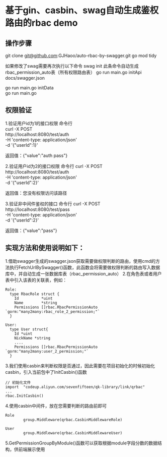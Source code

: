 # 基于gin、casbin、swag自动生成鉴权路由的rbac demo
## 操作步骤
  git clone git@github.com:GJHaoo/auto-rbac-by-swagger.git 
  go mod tidy 

  如果修改了swag需要再次执行以下命令
  swag init 
  此条命令自动生成rbac_permission_auto表（所有权限路由表） 
  go run main.go initApi docs/swagger.json 

  go run main.go initData  
  go run main.go  

## 权限验证
1.验证用户id为1的接口权限 
  命令行 \
    curl -X POST \
    http://localhost:8080/test/auth \
    -H 'content-type: application/json' \
    -d '{"userId":1}'

  返回值：{"value":"auth pass"}

2.验证用户id为2的接口权限 
  命令行
    curl -X POST \
    http://localhost:8080/test/auth \
    -H 'content-type: application/json' \
    -d '{"userId":2}'

  返回值：您没有权限访问该路径

3.验证非中间件鉴权的接口 
  命令行
  curl -X POST \
    http://localhost:8080/test/pass \
    -H 'content-type: application/json' \
    -d '{"userId":2}'

  返回值：{"value":"pass"}
  



## 实现方法和使用说明如下：
  1.借助swagger生成的swagger.json获取需要做权限判断的路由，使用cmd的方法执行FetchUrlBySwagger()函数，此函数会将需要做权限判断的路由写入数据库中，并自动生成一张数据库表（rbac_permission_auto）
  2.在角色表或者用户表中引入该表的关联表，例如：

    Role:
      type RbacRole struct {
        Id          *uint
        Name        *string                  
        Permissions []rbac.RbacPermissionAuto `gorm:"many2many:rbac_role_2_permission;"`
      }

    User:
      type User struct{
        Id *uint
        NickName *string
        ....
        Permissions []rbac.RbacPermissionAuto `gorm:"many2many:user_2_permission;"`
      }

  3.我们使用casbin来判断权限是否通过，因此需要在项目初始化的时候初始化casbin，引入当前包中了InitCasbin()函数
  
    // 初始化文件
    import	"codeup.aliyun.com/sevenfifteen/qk-library/link/qrbac"
    ...
    rbac.InitCasbin()
    

  4.使用casbin中间件，放在您需要判断的路由前即可

    Role
			group.Middleware(qrbac.CasbinMiddlewareRole)

    User
			group.Middleware(qrbac.CasbinMiddlewareUser)
    
  5.GetPermissionGroupByModule()函数可以获取根据module字段分数的数据结构，供前端展示使用

